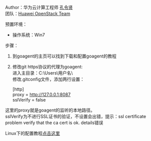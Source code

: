 Author：华为云计算工程师 [孔令贤](http://weibo.com/lingxiankong)  
团队：[Huawei OpenStack Team](http://openstack-huawei.github.io/)

预置环境：  
- 操作系统：Win7

步骤：  
1. 到goagent的主页可以找到下载和配置goagent的教程  
2. 修改git https协议的代理为goagent:  
进入主目录：C:\Users\用户名\  
修改.gitconfig文件，添加两行设置：

    [http]  
    proxy = http://127.0.0.1:8087  
    sslVerify = false
    
这里的proxy就是goagent的监听的本地路径。  
sslVerify为不进行SSL证书的验证，不设置会出错，提示：ssl certificate problem verify that the ca cert is ok. details错误

Linux下的配置教程[点击这里](http://weibo.com/1791166224/zfvJvnG39?type=repost)